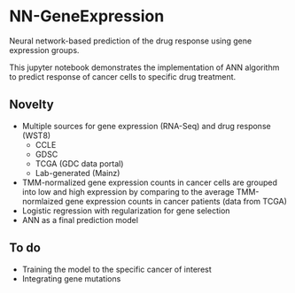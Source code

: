 # NN-GeneExpression
Neural network-based prediction of the drug response using gene expression groups.

This jupyter notebook demonstrates the implementation of ANN algorithm to predict response of cancer cells to specific drug treatment.

## Novelty
- Multiple sources for gene expression (RNA-Seq) and drug response (WST8)
    - CCLE
    - GDSC
    - TCGA (GDC data portal)
    - Lab-generated (Mainz)
- TMM-normalized gene expression counts in cancer cells are grouped into low and high expression by comparing to the average TMM-normlaized gene expression counts in cancer patients (data from TCGA)
- Logistic regression with regularization for gene selection
- ANN as a final prediction model

## To do
- Training the model to the specific cancer of interest
- Integrating gene mutations